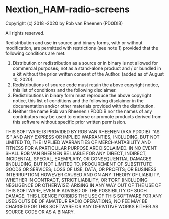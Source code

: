 # Nextion_HAM-radio-screens
Copyright (c) 2018 -2020 by Rob van Rheenen (PD0DIB)

All rights reserved.

Redistribution and use in source and binary forms, with or without
modification, are permitted with restrictions (see note 1) provided that the following conditions are met:
1. Distribution or redistribution as a source or in binary is not allowed for commercial purposes; not as 
   a stand-alone product and / or bundled in a kit without the prior written consent of the Author.
   (added as of August 10, 2020).
2. Redistributions of source code must retain the above copyright
   notice, this list of conditions and the following disclaimer.
3. Redistributions in binary form must reproduce the above copyright
   notice, this list of conditions and the following disclaimer in the
   documentation and/or other materials provided with the distribution.
4. Neither the name Rob van Rheenen / PD0DIB nor the
   names of any contributors may be used to endorse or promote products
   derived from this software without specific prior written permission.

THIS SOFTWARE IS PROVIDED BY ROB VAN RHEENEN (AKA PD0DIB) ''AS IS'' AND ANY
EXPRESS OR IMPLIED WARRANTIES, INCLUDING, BUT NOT LIMITED TO, THE IMPLIED
WARRANTIES OF MERCHANTABILITY AND FITNESS FOR A PARTICULAR PURPOSE ARE
DISCLAIMED. IN NO EVENT SHALL ROB VAN RHEENEN BE LIABLE FOR ANY
DIRECT, INDIRECT, INCIDENTAL, SPECIAL, EXEMPLARY, OR CONSEQUENTIAL DAMAGES
(INCLUDING, BUT NOT LIMITED TO, PROCUREMENT OF SUBSTITUTE GOODS OR SERVICES;
LOSS OF USE, DATA, OR PROFITS; OR BUSINESS INTERRUPTION) HOWEVER CAUSED AND
ON ANY THEORY OF LIABILITY, WHETHER IN CONTRACT, STRICT LIABILITY, OR TORT
(INCLUDING NEGLIGENCE OR OTHERWISE) ARISING IN ANY WAY OUT OF THE USE OF THIS
SOFTWARE, EVEN IF ADVISED OF THE POSSIBILITY OF SUCH DAMAGE.
THIS LICENCE FORBIDS THE USE OF THIS SOFTWARE FOR ANY USES OUTSIDE OF AMATEUR
RADIO OPERATIONS, NO FEE MAY BE CHARGED FOR THIS SOFTWARE OR ANY DERIVITIVE
WORKS EITHER AS SOURCE CODE OR AS A BINARY.
